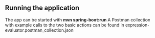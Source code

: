 ## Running the application

The app can be started with  **mvn spring-boot:run**
A Postman collection with example calls to the two basic actions can be found in expression-evaluator.postman_collection.json

